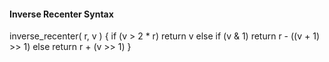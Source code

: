 #### Inverse Recenter Syntax

<div class="syntax">
inverse_recenter( r, v ) {
  if (v > 2 * r)
    return v
  else if (v & 1)
    return r - ((v + 1) >> 1)
  else
    return r + (v >> 1)
}
</div>
